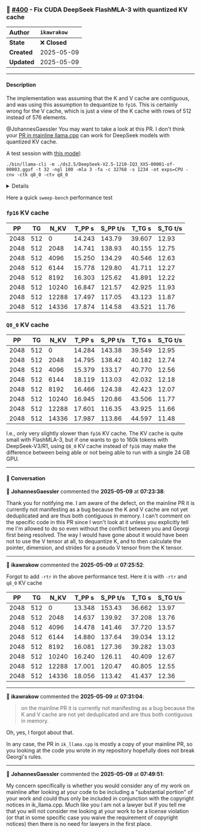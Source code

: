 ### 🐛 [#400](https://github.com/ikawrakow/ik_llama.cpp/pull/400) - Fix CUDA DeepSeek FlashMLA-3 with quantized KV cache

| **Author** | `ikawrakow` |
| :--- | :--- |
| **State** | ❌ **Closed** |
| **Created** | 2025-05-09 |
| **Updated** | 2025-05-09 |

---

#### Description

The implementation was assuming that the K and V cache are contiguous, and was using this assumption to dequantize to `fp16`. This is certainly wrong for the V cache, which is just a view of the K cache with rows of 512 instead of 576 elements.

@JohannesGaessler You may want to take a look at this PR. I don't think your [PR in mainline llama.cpp](https://github.com/ggml-org/llama.cpp/pull/13306) can work for DeepSeek models with quantized KV cache.

A test session with [this model](https://huggingface.co/bartowski/DeepSeek-V2.5-1210-GGUF/tree/main/DeepSeek-V2.5-1210-IQ3_XXS):

```
./bin/llama-cli -m ./ds2.5/DeepSeek-V2.5-1210-IQ3_XXS-00001-of-00003.gguf -t 32 -ngl 100 -mla 3 -fa -c 32768 -s 1234 -ot exps=CPU -cnv -ctk q8_0 -ctv q8_0
```
<details>
<code>
ggml_cuda_init: GGML_CUDA_FORCE_MMQ:    no
ggml_cuda_init: GGML_CUDA_FORCE_CUBLAS: no
ggml_cuda_init: found 1 CUDA devices:
  Device 0: NVIDIA GeForce RTX 4080, compute capability 8.9, VMM: yes
Log start
main: build = 3673 (4084ca73)
main: built with cc (Ubuntu 11.4.0-1ubuntu1~22.04) 11.4.0 for x86_64-linux-gnu
main: seed  = 1234
llama_model_loader: additional 2 GGUFs metadata loaded.
llama_model_loader: loaded meta data with 53 key-value pairs and 959 tensors from ./ds2.5/DeepSeek-V2.5-1210-IQ3_XXS-00001-of-00003.gguf (version GGUF V3 (latest))
llama_model_loader: Dumping metadata keys/values. Note: KV overrides do not apply in this output.
llama_model_loader: - kv   0:                       general.architecture str              = deepseek2
llama_model_loader: - kv   1:                               general.type str              = model
llama_model_loader: - kv   2:                               general.name str              = DeepSeek V2.5 1210
llama_model_loader: - kv   3:                            general.version str              = V2.5-1210
llama_model_loader: - kv   4:                           general.basename str              = DeepSeek
llama_model_loader: - kv   5:                         general.size_label str              = 160x14B
llama_model_loader: - kv   6:                            general.license str              = other
llama_model_loader: - kv   7:                       general.license.name str              = deepseek
llama_model_loader: - kv   8:                       general.license.link str              = https://github.com/deepseek-ai/DeepSe...
llama_model_loader: - kv   9:                      deepseek2.block_count u32              = 60
llama_model_loader: - kv  10:                   deepseek2.context_length u32              = 163840
llama_model_loader: - kv  11:                 deepseek2.embedding_length u32              = 5120
llama_model_loader: - kv  12:              deepseek2.feed_forward_length u32              = 12288
llama_model_loader: - kv  13:             deepseek2.attention.head_count u32              = 128
llama_model_loader: - kv  14:          deepseek2.attention.head_count_kv u32              = 128
llama_model_loader: - kv  15:                   deepseek2.rope.freq_base f32              = 10000,000000
llama_model_loader: - kv  16: deepseek2.attention.layer_norm_rms_epsilon f32              = 0,000001
llama_model_loader: - kv  17:                deepseek2.expert_used_count u32              = 6
llama_model_loader: - kv  18:                          general.file_type u32              = 23
llama_model_loader: - kv  19:        deepseek2.leading_dense_block_count u32              = 1
llama_model_loader: - kv  20:                       deepseek2.vocab_size u32              = 102400
llama_model_loader: - kv  21:            deepseek2.attention.q_lora_rank u32              = 1536
llama_model_loader: - kv  22:           deepseek2.attention.kv_lora_rank u32              = 512
llama_model_loader: - kv  23:             deepseek2.attention.key_length u32              = 192
llama_model_loader: - kv  24:           deepseek2.attention.value_length u32              = 128
llama_model_loader: - kv  25:       deepseek2.expert_feed_forward_length u32              = 1536
llama_model_loader: - kv  26:                     deepseek2.expert_count u32              = 160
llama_model_loader: - kv  27:              deepseek2.expert_shared_count u32              = 2
llama_model_loader: - kv  28:             deepseek2.expert_weights_scale f32              = 16,000000
llama_model_loader: - kv  29:             deepseek2.rope.dimension_count u32              = 64
llama_model_loader: - kv  30:                deepseek2.rope.scaling.type str              = yarn
llama_model_loader: - kv  31:              deepseek2.rope.scaling.factor f32              = 40,000000
llama_model_loader: - kv  32: deepseek2.rope.scaling.original_context_length u32              = 4096
llama_model_loader: - kv  33: deepseek2.rope.scaling.yarn_log_multiplier f32              = 0,100000
llama_model_loader: - kv  34:                       tokenizer.ggml.model str              = gpt2
llama_model_loader: - kv  35:                         tokenizer.ggml.pre str              = deepseek-llm
llama_model_loader: - kv  36:                      tokenizer.ggml.tokens arr[str,102400]  = ["!", "\"", "#", "$", "%", "&", "'", ...
llama_model_loader: - kv  37:                  tokenizer.ggml.token_type arr[i32,102400]  = [1, 1, 1, 1, 1, 1, 1, 1, 1, 1, 1, 1, ...
llama_model_loader: - kv  38:                      tokenizer.ggml.merges arr[str,99757]   = ["Ġ Ġ", "Ġ t", "Ġ a", "i n", "h e...
llama_model_loader: - kv  39:                tokenizer.ggml.bos_token_id u32              = 100000
llama_model_loader: - kv  40:                tokenizer.ggml.eos_token_id u32              = 100001
llama_model_loader: - kv  41:            tokenizer.ggml.padding_token_id u32              = 100001
llama_model_loader: - kv  42:               tokenizer.ggml.add_bos_token bool             = true
llama_model_loader: - kv  43:               tokenizer.ggml.add_eos_token bool             = false
llama_model_loader: - kv  44:                    tokenizer.chat_template str              = {% if not add_generation_prompt is de...
llama_model_loader: - kv  45:               general.quantization_version u32              = 2
llama_model_loader: - kv  46:                      quantize.imatrix.file str              = /models_out/DeepSeek-V2.5-1210-GGUF/D...
llama_model_loader: - kv  47:                   quantize.imatrix.dataset str              = /training_dir/calibration_datav3.txt
llama_model_loader: - kv  48:             quantize.imatrix.entries_count i32              = 716
llama_model_loader: - kv  49:              quantize.imatrix.chunks_count i32              = 139
llama_model_loader: - kv  50:                                   split.no u16              = 0
llama_model_loader: - kv  51:                                split.count u16              = 3
llama_model_loader: - kv  52:                        split.tensors.count i32              = 959
llama_model_loader: - type  f32:  300 tensors
llama_model_loader: - type q5_K:    1 tensors
llama_model_loader: - type iq3_xxs:  597 tensors
llama_model_loader: - type iq3_s:   61 tensors
llm_load_vocab: special tokens cache size = 18
llm_load_vocab: token to piece cache size = 0,6411 MB
llm_load_print_meta: format           = GGUF V3 (latest)
llm_load_print_meta: arch             = deepseek2
llm_load_print_meta: vocab type       = BPE
llm_load_print_meta: n_vocab          = 102400
llm_load_print_meta: n_merges         = 99757
llm_load_print_meta: vocab_only       = 0
llm_load_print_meta: n_ctx_train      = 163840
llm_load_print_meta: n_embd           = 5120
llm_load_print_meta: n_layer          = 60
llm_load_print_meta: n_head           = 128
llm_load_print_meta: n_head_kv        = 128
llm_load_print_meta: n_rot            = 64
llm_load_print_meta: n_swa            = 0
llm_load_print_meta: n_swa_pattern    = 1
llm_load_print_meta: n_embd_head_k    = 192
llm_load_print_meta: n_embd_head_v    = 128
llm_load_print_meta: n_gqa            = 1
llm_load_print_meta: n_embd_k_gqa     = 24576
llm_load_print_meta: n_embd_v_gqa     = 16384
llm_load_print_meta: f_norm_eps       = 0,0e+00
llm_load_print_meta: f_norm_rms_eps   = 1,0e-06
llm_load_print_meta: f_clamp_kqv      = 0,0e+00
llm_load_print_meta: f_max_alibi_bias = 0,0e+00
llm_load_print_meta: f_logit_scale    = 0,0e+00
llm_load_print_meta: n_ff             = 12288
llm_load_print_meta: n_expert         = 160
llm_load_print_meta: n_expert_used    = 6
llm_load_print_meta: causal attn      = 1
llm_load_print_meta: pooling type     = 0
llm_load_print_meta: rope type        = 0
llm_load_print_meta: rope scaling     = yarn
llm_load_print_meta: freq_base_train  = 10000,0
llm_load_print_meta: freq_scale_train = 0,025
llm_load_print_meta: n_ctx_orig_yarn  = 4096
llm_load_print_meta: rope_finetuned   = unknown
llm_load_print_meta: ssm_d_conv       = 0
llm_load_print_meta: ssm_d_inner      = 0
llm_load_print_meta: ssm_d_state      = 0
llm_load_print_meta: ssm_dt_rank      = 0
llm_load_print_meta: model type       = 236B
llm_load_print_meta: model ftype      = IQ3_XXS - 3.0625 bpw
llm_load_print_meta: model params     = 235,741 B
llm_load_print_meta: model size       = 84,604 GiB (3,083 BPW) 
llm_load_print_meta: repeating layers = 84,058 GiB (3,077 BPW, 234,693 B parameters)
llm_load_print_meta: general.name     = DeepSeek V2.5 1210
llm_load_print_meta: BOS token        = 100000 '<｜begin▁of▁sentence｜>'
llm_load_print_meta: EOS token        = 100001 '<｜end▁of▁sentence｜>'
llm_load_print_meta: PAD token        = 100001 '<｜end▁of▁sentence｜>'
llm_load_print_meta: LF token         = 126 'Ä'
llm_load_print_meta: max token length = 256
llm_load_print_meta: n_layer_dense_lead   = 1
llm_load_print_meta: n_lora_q             = 1536
llm_load_print_meta: n_lora_kv            = 512
llm_load_print_meta: n_ff_exp             = 1536
llm_load_print_meta: n_expert_shared      = 2
llm_load_print_meta: expert_weights_scale = 16,0
llm_load_print_meta: expert_weights_norm  = 0
llm_load_print_meta: expert_gating_func   = softmax
llm_load_print_meta: rope_yarn_log_mul    = 0,1000
llm_load_tensors: ggml ctx size =    0,80 MiB
Tensor blk.1.ffn_gate_exps.weight buffer type overriden to CPU
Tensor blk.1.ffn_down_exps.weight buffer type overriden to CPU
Tensor blk.1.ffn_up_exps.weight buffer type overriden to CPU
Tensor blk.2.ffn_gate_exps.weight buffer type overriden to CPU
Tensor blk.2.ffn_down_exps.weight buffer type overriden to CPU
Tensor blk.2.ffn_up_exps.weight buffer type overriden to CPU
Tensor blk.3.ffn_gate_exps.weight buffer type overriden to CPU
Tensor blk.3.ffn_down_exps.weight buffer type overriden to CPU
Tensor blk.3.ffn_up_exps.weight buffer type overriden to CPU
Tensor blk.4.ffn_gate_exps.weight buffer type overriden to CPU
Tensor blk.4.ffn_down_exps.weight buffer type overriden to CPU
Tensor blk.4.ffn_up_exps.weight buffer type overriden to CPU
Tensor blk.5.ffn_gate_exps.weight buffer type overriden to CPU
Tensor blk.5.ffn_down_exps.weight buffer type overriden to CPU
Tensor blk.5.ffn_up_exps.weight buffer type overriden to CPU
Tensor blk.6.ffn_gate_exps.weight buffer type overriden to CPU
Tensor blk.6.ffn_down_exps.weight buffer type overriden to CPU
Tensor blk.6.ffn_up_exps.weight buffer type overriden to CPU
Tensor blk.7.ffn_gate_exps.weight buffer type overriden to CPU
Tensor blk.7.ffn_down_exps.weight buffer type overriden to CPU
Tensor blk.7.ffn_up_exps.weight buffer type overriden to CPU
Tensor blk.8.ffn_gate_exps.weight buffer type overriden to CPU
Tensor blk.8.ffn_down_exps.weight buffer type overriden to CPU
Tensor blk.8.ffn_up_exps.weight buffer type overriden to CPU
Tensor blk.9.ffn_gate_exps.weight buffer type overriden to CPU
Tensor blk.9.ffn_down_exps.weight buffer type overriden to CPU
Tensor blk.9.ffn_up_exps.weight buffer type overriden to CPU
Tensor blk.10.ffn_gate_exps.weight buffer type overriden to CPU
Tensor blk.10.ffn_down_exps.weight buffer type overriden to CPU
Tensor blk.10.ffn_up_exps.weight buffer type overriden to CPU
Tensor blk.11.ffn_gate_exps.weight buffer type overriden to CPU
Tensor blk.11.ffn_down_exps.weight buffer type overriden to CPU
Tensor blk.11.ffn_up_exps.weight buffer type overriden to CPU
Tensor blk.12.ffn_gate_exps.weight buffer type overriden to CPU
Tensor blk.12.ffn_down_exps.weight buffer type overriden to CPU
Tensor blk.12.ffn_up_exps.weight buffer type overriden to CPU
Tensor blk.13.ffn_gate_exps.weight buffer type overriden to CPU
Tensor blk.13.ffn_down_exps.weight buffer type overriden to CPU
Tensor blk.13.ffn_up_exps.weight buffer type overriden to CPU
Tensor blk.14.ffn_gate_exps.weight buffer type overriden to CPU
Tensor blk.14.ffn_down_exps.weight buffer type overriden to CPU
Tensor blk.14.ffn_up_exps.weight buffer type overriden to CPU
Tensor blk.15.ffn_gate_exps.weight buffer type overriden to CPU
Tensor blk.15.ffn_down_exps.weight buffer type overriden to CPU
Tensor blk.15.ffn_up_exps.weight buffer type overriden to CPU
Tensor blk.16.ffn_gate_exps.weight buffer type overriden to CPU
Tensor blk.16.ffn_down_exps.weight buffer type overriden to CPU
Tensor blk.16.ffn_up_exps.weight buffer type overriden to CPU
Tensor blk.17.ffn_gate_exps.weight buffer type overriden to CPU
Tensor blk.17.ffn_down_exps.weight buffer type overriden to CPU
Tensor blk.17.ffn_up_exps.weight buffer type overriden to CPU
Tensor blk.18.ffn_gate_exps.weight buffer type overriden to CPU
Tensor blk.18.ffn_down_exps.weight buffer type overriden to CPU
Tensor blk.18.ffn_up_exps.weight buffer type overriden to CPU
Tensor blk.19.ffn_gate_exps.weight buffer type overriden to CPU
Tensor blk.19.ffn_down_exps.weight buffer type overriden to CPU
Tensor blk.19.ffn_up_exps.weight buffer type overriden to CPU
Tensor blk.20.ffn_gate_exps.weight buffer type overriden to CPU
Tensor blk.20.ffn_down_exps.weight buffer type overriden to CPU
Tensor blk.20.ffn_up_exps.weight buffer type overriden to CPU
Tensor blk.21.ffn_gate_exps.weight buffer type overriden to CPU
Tensor blk.21.ffn_down_exps.weight buffer type overriden to CPU
Tensor blk.21.ffn_up_exps.weight buffer type overriden to CPU
Tensor blk.22.ffn_gate_exps.weight buffer type overriden to CPU
Tensor blk.22.ffn_down_exps.weight buffer type overriden to CPU
Tensor blk.22.ffn_up_exps.weight buffer type overriden to CPU
Tensor blk.23.ffn_gate_exps.weight buffer type overriden to CPU
Tensor blk.23.ffn_down_exps.weight buffer type overriden to CPU
Tensor blk.23.ffn_up_exps.weight buffer type overriden to CPU
Tensor blk.24.ffn_gate_exps.weight buffer type overriden to CPU
Tensor blk.24.ffn_down_exps.weight buffer type overriden to CPU
Tensor blk.24.ffn_up_exps.weight buffer type overriden to CPU
Tensor blk.25.ffn_gate_exps.weight buffer type overriden to CPU
Tensor blk.25.ffn_down_exps.weight buffer type overriden to CPU
Tensor blk.25.ffn_up_exps.weight buffer type overriden to CPU
Tensor blk.26.ffn_gate_exps.weight buffer type overriden to CPU
Tensor blk.26.ffn_down_exps.weight buffer type overriden to CPU
Tensor blk.26.ffn_up_exps.weight buffer type overriden to CPU
Tensor blk.27.ffn_gate_exps.weight buffer type overriden to CPU
Tensor blk.27.ffn_down_exps.weight buffer type overriden to CPU
Tensor blk.27.ffn_up_exps.weight buffer type overriden to CPU
Tensor blk.28.ffn_gate_exps.weight buffer type overriden to CPU
Tensor blk.28.ffn_down_exps.weight buffer type overriden to CPU
Tensor blk.28.ffn_up_exps.weight buffer type overriden to CPU
Tensor blk.29.ffn_gate_exps.weight buffer type overriden to CPU
Tensor blk.29.ffn_down_exps.weight buffer type overriden to CPU
Tensor blk.29.ffn_up_exps.weight buffer type overriden to CPU
Tensor blk.30.ffn_gate_exps.weight buffer type overriden to CPU
Tensor blk.30.ffn_down_exps.weight buffer type overriden to CPU
Tensor blk.30.ffn_up_exps.weight buffer type overriden to CPU
Tensor blk.31.ffn_gate_exps.weight buffer type overriden to CPU
Tensor blk.31.ffn_down_exps.weight buffer type overriden to CPU
Tensor blk.31.ffn_up_exps.weight buffer type overriden to CPU
Tensor blk.32.ffn_gate_exps.weight buffer type overriden to CPU
Tensor blk.32.ffn_down_exps.weight buffer type overriden to CPU
Tensor blk.32.ffn_up_exps.weight buffer type overriden to CPU
Tensor blk.33.ffn_gate_exps.weight buffer type overriden to CPU
Tensor blk.33.ffn_down_exps.weight buffer type overriden to CPU
Tensor blk.33.ffn_up_exps.weight buffer type overriden to CPU
Tensor blk.34.ffn_gate_exps.weight buffer type overriden to CPU
Tensor blk.34.ffn_down_exps.weight buffer type overriden to CPU
Tensor blk.34.ffn_up_exps.weight buffer type overriden to CPU
Tensor blk.35.ffn_gate_exps.weight buffer type overriden to CPU
Tensor blk.35.ffn_down_exps.weight buffer type overriden to CPU
Tensor blk.35.ffn_up_exps.weight buffer type overriden to CPU
Tensor blk.36.ffn_gate_exps.weight buffer type overriden to CPU
Tensor blk.36.ffn_down_exps.weight buffer type overriden to CPU
Tensor blk.36.ffn_up_exps.weight buffer type overriden to CPU
Tensor blk.37.ffn_gate_exps.weight buffer type overriden to CPU
Tensor blk.37.ffn_down_exps.weight buffer type overriden to CPU
Tensor blk.37.ffn_up_exps.weight buffer type overriden to CPU
Tensor blk.38.ffn_gate_exps.weight buffer type overriden to CPU
Tensor blk.38.ffn_down_exps.weight buffer type overriden to CPU
Tensor blk.38.ffn_up_exps.weight buffer type overriden to CPU
Tensor blk.39.ffn_gate_exps.weight buffer type overriden to CPU
Tensor blk.39.ffn_down_exps.weight buffer type overriden to CPU
Tensor blk.39.ffn_up_exps.weight buffer type overriden to CPU
Tensor blk.40.ffn_gate_exps.weight buffer type overriden to CPU
Tensor blk.40.ffn_down_exps.weight buffer type overriden to CPU
Tensor blk.40.ffn_up_exps.weight buffer type overriden to CPU
Tensor blk.41.ffn_gate_exps.weight buffer type overriden to CPU
Tensor blk.41.ffn_down_exps.weight buffer type overriden to CPU
Tensor blk.41.ffn_up_exps.weight buffer type overriden to CPU
Tensor blk.42.ffn_gate_exps.weight buffer type overriden to CPU
Tensor blk.42.ffn_down_exps.weight buffer type overriden to CPU
Tensor blk.42.ffn_up_exps.weight buffer type overriden to CPU
Tensor blk.43.ffn_gate_exps.weight buffer type overriden to CPU
Tensor blk.43.ffn_down_exps.weight buffer type overriden to CPU
Tensor blk.43.ffn_up_exps.weight buffer type overriden to CPU
Tensor blk.44.ffn_gate_exps.weight buffer type overriden to CPU
Tensor blk.44.ffn_down_exps.weight buffer type overriden to CPU
Tensor blk.44.ffn_up_exps.weight buffer type overriden to CPU
Tensor blk.45.ffn_gate_exps.weight buffer type overriden to CPU
Tensor blk.45.ffn_down_exps.weight buffer type overriden to CPU
Tensor blk.45.ffn_up_exps.weight buffer type overriden to CPU
Tensor blk.46.ffn_gate_exps.weight buffer type overriden to CPU
Tensor blk.46.ffn_down_exps.weight buffer type overriden to CPU
Tensor blk.46.ffn_up_exps.weight buffer type overriden to CPU
Tensor blk.47.ffn_gate_exps.weight buffer type overriden to CPU
Tensor blk.47.ffn_down_exps.weight buffer type overriden to CPU
Tensor blk.47.ffn_up_exps.weight buffer type overriden to CPU
Tensor blk.48.ffn_gate_exps.weight buffer type overriden to CPU
Tensor blk.48.ffn_down_exps.weight buffer type overriden to CPU
Tensor blk.48.ffn_up_exps.weight buffer type overriden to CPU
Tensor blk.49.ffn_gate_exps.weight buffer type overriden to CPU
Tensor blk.49.ffn_down_exps.weight buffer type overriden to CPU
Tensor blk.49.ffn_up_exps.weight buffer type overriden to CPU
Tensor blk.50.ffn_gate_exps.weight buffer type overriden to CPU
Tensor blk.50.ffn_down_exps.weight buffer type overriden to CPU
Tensor blk.50.ffn_up_exps.weight buffer type overriden to CPU
Tensor blk.51.ffn_gate_exps.weight buffer type overriden to CPU
Tensor blk.51.ffn_down_exps.weight buffer type overriden to CPU
Tensor blk.51.ffn_up_exps.weight buffer type overriden to CPU
Tensor blk.52.ffn_gate_exps.weight buffer type overriden to CPU
Tensor blk.52.ffn_down_exps.weight buffer type overriden to CPU
Tensor blk.52.ffn_up_exps.weight buffer type overriden to CPU
Tensor blk.53.ffn_gate_exps.weight buffer type overriden to CPU
Tensor blk.53.ffn_down_exps.weight buffer type overriden to CPU
Tensor blk.53.ffn_up_exps.weight buffer type overriden to CPU
Tensor blk.54.ffn_gate_exps.weight buffer type overriden to CPU
Tensor blk.54.ffn_down_exps.weight buffer type overriden to CPU
Tensor blk.54.ffn_up_exps.weight buffer type overriden to CPU
Tensor blk.55.ffn_gate_exps.weight buffer type overriden to CPU
Tensor blk.55.ffn_down_exps.weight buffer type overriden to CPU
Tensor blk.55.ffn_up_exps.weight buffer type overriden to CPU
Tensor blk.56.ffn_gate_exps.weight buffer type overriden to CPU
Tensor blk.56.ffn_down_exps.weight buffer type overriden to CPU
Tensor blk.56.ffn_up_exps.weight buffer type overriden to CPU
Tensor blk.57.ffn_gate_exps.weight buffer type overriden to CPU
Tensor blk.57.ffn_down_exps.weight buffer type overriden to CPU
Tensor blk.57.ffn_up_exps.weight buffer type overriden to CPU
Tensor blk.58.ffn_gate_exps.weight buffer type overriden to CPU
Tensor blk.58.ffn_down_exps.weight buffer type overriden to CPU
Tensor blk.58.ffn_up_exps.weight buffer type overriden to CPU
Tensor blk.59.ffn_gate_exps.weight buffer type overriden to CPU
Tensor blk.59.ffn_down_exps.weight buffer type overriden to CPU
Tensor blk.59.ffn_up_exps.weight buffer type overriden to CPU
llm_load_tensors: offloading 60 repeating layers to GPU
llm_load_tensors: offloading non-repeating layers to GPU
llm_load_tensors: offloaded 61/61 layers to GPU
llm_load_tensors:        CPU buffer size = 37343,30 MiB
llm_load_tensors:        CPU buffer size = 37866,68 MiB
llm_load_tensors:        CPU buffer size = 10656,64 MiB
llm_load_tensors:        CPU buffer size =   214,84 MiB
llm_load_tensors:      CUDA0 buffer size =  5109,97 MiB
....................................................................................................
============ llm_load_tensors: need to compute 60 wk_b tensors
Computed blk.0.attn_v_b.weight as 128 x 512 x 128 and stored in buffer CUDA0
Computed blk.1.attn_v_b.weight as 128 x 512 x 128 and stored in buffer CUDA0
Computed blk.2.attn_v_b.weight as 128 x 512 x 128 and stored in buffer CUDA0
Computed blk.3.attn_v_b.weight as 128 x 512 x 128 and stored in buffer CUDA0
Computed blk.4.attn_v_b.weight as 128 x 512 x 128 and stored in buffer CUDA0
Computed blk.5.attn_v_b.weight as 128 x 512 x 128 and stored in buffer CUDA0
Computed blk.6.attn_v_b.weight as 128 x 512 x 128 and stored in buffer CUDA0
Computed blk.7.attn_v_b.weight as 128 x 512 x 128 and stored in buffer CUDA0
Computed blk.8.attn_v_b.weight as 128 x 512 x 128 and stored in buffer CUDA0
Computed blk.9.attn_v_b.weight as 128 x 512 x 128 and stored in buffer CUDA0
Computed blk.10.attn_v_b.weight as 128 x 512 x 128 and stored in buffer CUDA0
Computed blk.11.attn_v_b.weight as 128 x 512 x 128 and stored in buffer CUDA0
Computed blk.12.attn_v_b.weight as 128 x 512 x 128 and stored in buffer CUDA0
Computed blk.13.attn_v_b.weight as 128 x 512 x 128 and stored in buffer CUDA0
Computed blk.14.attn_v_b.weight as 128 x 512 x 128 and stored in buffer CUDA0
Computed blk.15.attn_v_b.weight as 128 x 512 x 128 and stored in buffer CUDA0
Computed blk.16.attn_v_b.weight as 128 x 512 x 128 and stored in buffer CUDA0
Computed blk.17.attn_v_b.weight as 128 x 512 x 128 and stored in buffer CUDA0
Computed blk.18.attn_v_b.weight as 128 x 512 x 128 and stored in buffer CUDA0
Computed blk.19.attn_v_b.weight as 128 x 512 x 128 and stored in buffer CUDA0
Computed blk.20.attn_v_b.weight as 128 x 512 x 128 and stored in buffer CUDA0
Computed blk.21.attn_v_b.weight as 128 x 512 x 128 and stored in buffer CUDA0
Computed blk.22.attn_v_b.weight as 128 x 512 x 128 and stored in buffer CUDA0
Computed blk.23.attn_v_b.weight as 128 x 512 x 128 and stored in buffer CUDA0
Computed blk.24.attn_v_b.weight as 128 x 512 x 128 and stored in buffer CUDA0
Computed blk.25.attn_v_b.weight as 128 x 512 x 128 and stored in buffer CUDA0
Computed blk.26.attn_v_b.weight as 128 x 512 x 128 and stored in buffer CUDA0
Computed blk.27.attn_v_b.weight as 128 x 512 x 128 and stored in buffer CUDA0
Computed blk.28.attn_v_b.weight as 128 x 512 x 128 and stored in buffer CUDA0
Computed blk.29.attn_v_b.weight as 128 x 512 x 128 and stored in buffer CUDA0
Computed blk.30.attn_v_b.weight as 128 x 512 x 128 and stored in buffer CUDA0
Computed blk.31.attn_v_b.weight as 128 x 512 x 128 and stored in buffer CUDA0
Computed blk.32.attn_v_b.weight as 128 x 512 x 128 and stored in buffer CUDA0
Computed blk.33.attn_v_b.weight as 128 x 512 x 128 and stored in buffer CUDA0
Computed blk.34.attn_v_b.weight as 128 x 512 x 128 and stored in buffer CUDA0
Computed blk.35.attn_v_b.weight as 128 x 512 x 128 and stored in buffer CUDA0
Computed blk.36.attn_v_b.weight as 128 x 512 x 128 and stored in buffer CUDA0
Computed blk.37.attn_v_b.weight as 128 x 512 x 128 and stored in buffer CUDA0
Computed blk.38.attn_v_b.weight as 128 x 512 x 128 and stored in buffer CUDA0
Computed blk.39.attn_v_b.weight as 128 x 512 x 128 and stored in buffer CUDA0
Computed blk.40.attn_v_b.weight as 128 x 512 x 128 and stored in buffer CUDA0
Computed blk.41.attn_v_b.weight as 128 x 512 x 128 and stored in buffer CUDA0
Computed blk.42.attn_v_b.weight as 128 x 512 x 128 and stored in buffer CUDA0
Computed blk.43.attn_v_b.weight as 128 x 512 x 128 and stored in buffer CUDA0
Computed blk.44.attn_v_b.weight as 128 x 512 x 128 and stored in buffer CUDA0
Computed blk.45.attn_v_b.weight as 128 x 512 x 128 and stored in buffer CUDA0
Computed blk.46.attn_v_b.weight as 128 x 512 x 128 and stored in buffer CUDA0
Computed blk.47.attn_v_b.weight as 128 x 512 x 128 and stored in buffer CUDA0
Computed blk.48.attn_v_b.weight as 128 x 512 x 128 and stored in buffer CUDA0
Computed blk.49.attn_v_b.weight as 128 x 512 x 128 and stored in buffer CUDA0
Computed blk.50.attn_v_b.weight as 128 x 512 x 128 and stored in buffer CUDA0
Computed blk.51.attn_v_b.weight as 128 x 512 x 128 and stored in buffer CUDA0
Computed blk.52.attn_v_b.weight as 128 x 512 x 128 and stored in buffer CUDA0
Computed blk.53.attn_v_b.weight as 128 x 512 x 128 and stored in buffer CUDA0
Computed blk.54.attn_v_b.weight as 128 x 512 x 128 and stored in buffer CUDA0
Computed blk.55.attn_v_b.weight as 128 x 512 x 128 and stored in buffer CUDA0
Computed blk.56.attn_v_b.weight as 128 x 512 x 128 and stored in buffer CUDA0
Computed blk.57.attn_v_b.weight as 128 x 512 x 128 and stored in buffer CUDA0
Computed blk.58.attn_v_b.weight as 128 x 512 x 128 and stored in buffer CUDA0
Computed blk.59.attn_v_b.weight as 128 x 512 x 128 and stored in buffer CUDA0
llama_new_context_with_model: n_ctx      = 32768
llama_new_context_with_model: n_batch    = 2048
llama_new_context_with_model: n_ubatch   = 512
llama_new_context_with_model: flash_attn = 1
llama_new_context_with_model: mla_attn   = 3
llama_new_context_with_model: attn_max_b = 0
llama_new_context_with_model: fused_moe  = 0
llama_new_context_with_model: ser        = -1, 0
llama_new_context_with_model: freq_base  = 10000,0
llama_new_context_with_model: freq_scale = 0,025
llama_kv_cache_init: layer 0: n_embd_head_qk_rope = 64, kv_lora_rank = 512
llama_kv_cache_init: layer 1: n_embd_head_qk_rope = 64, kv_lora_rank = 512
llama_kv_cache_init: layer 2: n_embd_head_qk_rope = 64, kv_lora_rank = 512
llama_kv_cache_init: layer 3: n_embd_head_qk_rope = 64, kv_lora_rank = 512
llama_kv_cache_init: layer 4: n_embd_head_qk_rope = 64, kv_lora_rank = 512
llama_kv_cache_init: layer 5: n_embd_head_qk_rope = 64, kv_lora_rank = 512
llama_kv_cache_init: layer 6: n_embd_head_qk_rope = 64, kv_lora_rank = 512
llama_kv_cache_init: layer 7: n_embd_head_qk_rope = 64, kv_lora_rank = 512
llama_kv_cache_init: layer 8: n_embd_head_qk_rope = 64, kv_lora_rank = 512
llama_kv_cache_init: layer 9: n_embd_head_qk_rope = 64, kv_lora_rank = 512
llama_kv_cache_init: layer 10: n_embd_head_qk_rope = 64, kv_lora_rank = 512
llama_kv_cache_init: layer 11: n_embd_head_qk_rope = 64, kv_lora_rank = 512
llama_kv_cache_init: layer 12: n_embd_head_qk_rope = 64, kv_lora_rank = 512
llama_kv_cache_init: layer 13: n_embd_head_qk_rope = 64, kv_lora_rank = 512
llama_kv_cache_init: layer 14: n_embd_head_qk_rope = 64, kv_lora_rank = 512
llama_kv_cache_init: layer 15: n_embd_head_qk_rope = 64, kv_lora_rank = 512
llama_kv_cache_init: layer 16: n_embd_head_qk_rope = 64, kv_lora_rank = 512
llama_kv_cache_init: layer 17: n_embd_head_qk_rope = 64, kv_lora_rank = 512
llama_kv_cache_init: layer 18: n_embd_head_qk_rope = 64, kv_lora_rank = 512
llama_kv_cache_init: layer 19: n_embd_head_qk_rope = 64, kv_lora_rank = 512
llama_kv_cache_init: layer 20: n_embd_head_qk_rope = 64, kv_lora_rank = 512
llama_kv_cache_init: layer 21: n_embd_head_qk_rope = 64, kv_lora_rank = 512
llama_kv_cache_init: layer 22: n_embd_head_qk_rope = 64, kv_lora_rank = 512
llama_kv_cache_init: layer 23: n_embd_head_qk_rope = 64, kv_lora_rank = 512
llama_kv_cache_init: layer 24: n_embd_head_qk_rope = 64, kv_lora_rank = 512
llama_kv_cache_init: layer 25: n_embd_head_qk_rope = 64, kv_lora_rank = 512
llama_kv_cache_init: layer 26: n_embd_head_qk_rope = 64, kv_lora_rank = 512
llama_kv_cache_init: layer 27: n_embd_head_qk_rope = 64, kv_lora_rank = 512
llama_kv_cache_init: layer 28: n_embd_head_qk_rope = 64, kv_lora_rank = 512
llama_kv_cache_init: layer 29: n_embd_head_qk_rope = 64, kv_lora_rank = 512
llama_kv_cache_init: layer 30: n_embd_head_qk_rope = 64, kv_lora_rank = 512
llama_kv_cache_init: layer 31: n_embd_head_qk_rope = 64, kv_lora_rank = 512
llama_kv_cache_init: layer 32: n_embd_head_qk_rope = 64, kv_lora_rank = 512
llama_kv_cache_init: layer 33: n_embd_head_qk_rope = 64, kv_lora_rank = 512
llama_kv_cache_init: layer 34: n_embd_head_qk_rope = 64, kv_lora_rank = 512
llama_kv_cache_init: layer 35: n_embd_head_qk_rope = 64, kv_lora_rank = 512
llama_kv_cache_init: layer 36: n_embd_head_qk_rope = 64, kv_lora_rank = 512
llama_kv_cache_init: layer 37: n_embd_head_qk_rope = 64, kv_lora_rank = 512
llama_kv_cache_init: layer 38: n_embd_head_qk_rope = 64, kv_lora_rank = 512
llama_kv_cache_init: layer 39: n_embd_head_qk_rope = 64, kv_lora_rank = 512
llama_kv_cache_init: layer 40: n_embd_head_qk_rope = 64, kv_lora_rank = 512
llama_kv_cache_init: layer 41: n_embd_head_qk_rope = 64, kv_lora_rank = 512
llama_kv_cache_init: layer 42: n_embd_head_qk_rope = 64, kv_lora_rank = 512
llama_kv_cache_init: layer 43: n_embd_head_qk_rope = 64, kv_lora_rank = 512
llama_kv_cache_init: layer 44: n_embd_head_qk_rope = 64, kv_lora_rank = 512
llama_kv_cache_init: layer 45: n_embd_head_qk_rope = 64, kv_lora_rank = 512
llama_kv_cache_init: layer 46: n_embd_head_qk_rope = 64, kv_lora_rank = 512
llama_kv_cache_init: layer 47: n_embd_head_qk_rope = 64, kv_lora_rank = 512
llama_kv_cache_init: layer 48: n_embd_head_qk_rope = 64, kv_lora_rank = 512
llama_kv_cache_init: layer 49: n_embd_head_qk_rope = 64, kv_lora_rank = 512
llama_kv_cache_init: layer 50: n_embd_head_qk_rope = 64, kv_lora_rank = 512
llama_kv_cache_init: layer 51: n_embd_head_qk_rope = 64, kv_lora_rank = 512
llama_kv_cache_init: layer 52: n_embd_head_qk_rope = 64, kv_lora_rank = 512
llama_kv_cache_init: layer 53: n_embd_head_qk_rope = 64, kv_lora_rank = 512
llama_kv_cache_init: layer 54: n_embd_head_qk_rope = 64, kv_lora_rank = 512
llama_kv_cache_init: layer 55: n_embd_head_qk_rope = 64, kv_lora_rank = 512
llama_kv_cache_init: layer 56: n_embd_head_qk_rope = 64, kv_lora_rank = 512
llama_kv_cache_init: layer 57: n_embd_head_qk_rope = 64, kv_lora_rank = 512
llama_kv_cache_init: layer 58: n_embd_head_qk_rope = 64, kv_lora_rank = 512
llama_kv_cache_init: layer 59: n_embd_head_qk_rope = 64, kv_lora_rank = 512
llama_kv_cache_init:      CUDA0 KV buffer size =  1147,53 MiB
llama_new_context_with_model: KV self size  = 1147,50 MiB, c^KV (q8_0): 1147,50 MiB, kv^T: not used
llama_new_context_with_model:  CUDA_Host  output buffer size =     0,39 MiB
llama_new_context_with_model:      CUDA0 compute buffer size =  6346,00 MiB
llama_new_context_with_model:  CUDA_Host compute buffer size =    74,01 MiB
llama_new_context_with_model: graph nodes  = 3350
llama_new_context_with_model: graph splits = 179
main: chat template example: You are a helpful assistant

<｜User｜>Hello<｜Assistant｜>Hi there<｜end▁of▁sentence｜><｜User｜>How are you?<｜Assistant｜>

system_info: n_threads = 32 / 64 | AVX = 1 | AVX_VNNI = 0 | AVX2 = 1 | AVX512 = 0 | AVX512_VBMI = 0 | AVX512_VNNI = 0 | AVX512_BF16 = 0 | FMA = 1 | NEON = 0 | SVE = 0 | ARM_FMA = 0 | F16C = 1 | FP16_VA = 0 | WASM_SIMD = 0 | BLAS = 1 | SSE3 = 1 | SSSE3 = 1 | VSX = 0 | MATMUL_INT8 = 0 | LLAMAFILE = 1 | 
main: interactive mode on.
sampling: 
	repeat_last_n = 64, repeat_penalty = 1,000, frequency_penalty = 0,000, presence_penalty = 0,000
	top_k = 40, tfs_z = 1,000, top_p = 0,950, min_p = 0,050, typical_p = 1,000, temp = 0,800
	mirostat = 0, mirostat_lr = 0,100, mirostat_ent = 5,000
sampling order: 
CFG -> Penalties -> top_k -> tfs_z -> typical_p -> top_p -> min_p -> temperature 
generate: n_ctx = 32768, n_batch = 2048, n_predict = -1, n_keep = 1


== Running in interactive mode. ==
 - Press Ctrl+C to interject at any time.
 - Press Return to return control to the AI.
 - To return control without starting a new line, end your input with '/'.
 - If you want to submit another line, end your input with '\'.

</code>
> Count from 1 to 10 in French

Sure! Here's how you count from 1 to 10 in French:

1. Un  
2. Deux  
3. Trois  
4. Quatre  
5. Cinq  
6. Six  
7. Sept  
8. Huit  
9. Neuf  
10. Dix

> Tell me everything you know about radiation therapy of cancer

Radiation therapy, also known as radiotherapy, is a medical treatment that uses high doses of radiation to kill cancer cells and shrink tumors. Here’s an overview of everything you need to know about radiation therapy for cancer:

### **Types of Radiation Therapy**

1. **External Beam Radiation Therapy (EBRT):**
   - **Description:** Radiation is delivered from a machine outside the body, targeting the cancerous tumor.
   - **Common Techniques:**
     - **3D Conformal Radiation Therapy:** Uses multiple radiation beams to shape the treatment to the tumor’s 3D shape.
     - **Intensity-Modulated Radiation Therapy (IMRT):** Delivers varying doses of radiation to different parts of the tumor, reducing damage to nearby healthy tissues.
     - **Proton Therapy:** Uses protons instead of X-rays, allowing for precise targeting of the tumor with minimal radiation to surrounding tissues.
     - **Stereotactic Radiosurgery (SRS) and Stereotactic Body Radiation Therapy (SBRT):** High-precision techniques used for small tumors or lesions, often in the brain or lung.

2. **Internal Radiation Therapy (Brachytherapy):**
   - **Description:** Radioactive sources are placed inside the body, either temporarily or permanently, directly into or near the tumor.
   - **Types:**
     - **High Dose Rate (HDR) Brachytherapy:** Temporary placement of radioactive material for a short period.
     - **Low Dose Rate (LDR) Brachytherapy:** Permanent placement of radioactive seeds, commonly used for prostate cancer.

3. **Systemic Radiation Therapy:**
   - **Description:** Radioactive substances are administered through the bloodstream, targeting cancer cells throughout the body.
   - **Examples:**
     - **Radioactive iodine (I-131)** for thyroid cancer.
     - **Lutetium-177 (Lu-177) or Yttrium-90 (Y-90)** for neuroendocrine tumors.

### **Purpose of Radiation Therapy**

1. **Cancer Treatment:**
   - **Curative Intent:** To eliminate the cancer completely, often used in early-stage cancers.
   - **Palliative Treatment:** To relieve symptoms and improve quality of life for advanced-stage cancers.
   - **Adjuvant Therapy:** Used after surgery to eliminate any remaining cancer cells.
   - **Neoadjuvant Therapy:** Used before surgery to shrink the tumor, making surgery easier and potentially reducing the extent of surgery needed.

2. **Prevention of Recurrence:**
   - Radiation may be used to reduce the risk of cancer recurrence in high-risk patients.

### **Side Effects of Radiation Therapy**

1. **Acute Side Effects:**
   - **Skin Reactions:** Redness, irritation, and peeling.
   - **Fatigue:** Common and often temporary.
   - **Swelling or Edema:** Due to fluid accumulation in treated areas.
   - **Mucositis:** Inflammation of the mucous membranes, common in head and neck cancers.

2. **Late Side Effects:**
   - **Tissue Fibrosis:** Scarring of the irradiated tissues.
   - **Lymphedema:** Swelling due to damage to the lymphatic system.
   - **Cognitive Changes:** Rare, but possible in brain radiation.
   - **Secondary Cancers:** Extremely rare but possible years after treatment.

### **Factors Influencing Radiation Therapy**

1. **Tumor Characteristics:**
   - Type, size, and location of the tumor.
   - Whether the tumor is localized or has spread (metastatic).

2. **Patient Characteristics:**
   - Age and overall health.
   - Previous cancer treatments and their outcomes.
   - Genetic factors and cancer predisposition.

3. **Radiation Techniques and Doses:**
   - The type of radiation used and the dose administered.
   - The fractionation schedule (how the dose is divided over time).

### **Advances in Radiation Therapy**

1. **Imaging and Targeting:**
   - Advanced imaging techniques like PET scans help in precisely targeting the tumor.
   - Image-guided radiation therapy (IGRT) uses real-time imaging to adjust the radiation beam during treatment.

2. **Personalized Medicine:**
   - Customized treatment plans based on the individual patient’s tumor characteristics and genetics.

3. **Integration with Other Treatments:**
   - Combination with chemotherapy, immunotherapy, or surgery for better outcomes.

### **Conclusion**

Radiation therapy is a powerful tool in the fight against cancer, offering curative potential, symptom relief, and preventive measures. Advances in technology continue to improve its precision and reduce side effects, making it an essential component of modern cancer care.

> How many r's are there in strawberry

The word "strawberry" contains **3 r's**.

> Can you solve the following system of equations for me? x + y = 2 x - y = 3

Certainly! Let's solve the system of equations step by step:

We are given two equations:

1. \( x + y = 2 \)
2. \( x - y = 3 \)

### Step 1: Add the two equations

Adding the left-hand sides:
\[ (x + y) + (x - y) = 2 + 3 \]
\[ 2x = 5 \]

### Step 2: Solve for \( x \)

\[ 2x = 5 \]
\[ x = \frac{5}{2} \]
\[ x = 2.5 \]

### Step 3: Substitute \( x = 2.5 \) into one of the original equations to find \( y \)

Let's use the first equation:
\[ x + y = 2 \]
\[ 2.5 + y = 2 \]
\[ y = 2 - 2.5 \]
\[ y = -0.5 \]

### Final Solution

The solution to the system of equations is:
\[ x = 2.5 \]
\[ y = -0.5 \]

> Can you explain the German electoral system?

Certainly! The German electoral system is characterized by a mixed-member proportional representation (MMP) system, which combines elements of both constituency-based voting and proportional representation. Here’s an overview of how it works:

### **Electoral System Overview**

1. **Electoral Districts:**
   - Germany is divided into 299 single-member constituencies (Wahlkreise), each represented by one directly elected Member of Parliament (MP).
   - Voters cast two votes: one for a candidate in their local constituency (Erststimme or first vote) and one for a political party (Zweitstimme or second vote).

2. **Directly Elected MPs (Erststimme):**
   - The candidate with the most votes in each constituency wins a seat in the Bundestag (Federal Parliament).

3. **Party List MPs (Zweitstimme):**
   - The second vote determines the proportional representation of parties in the Bundestag.
   - Each party’s share of the total second votes determines how many additional seats they receive beyond the directly elected MPs.

### **Seat Allocation Process**

1. **Initial Allocation:**
   - Directly elected MPs from the constituencies are first seated.
   - The remaining seats are filled based on the proportion of second votes each party receives.

2. **Overhang Seats:**
   - If a party wins significantly more constituency seats than its share of the second votes would allow, additional "overhang" seats are added to maintain proportionality.

3. **Compensatory Seats:**
   - To ensure overall proportionality, compensatory seats are allocated to parties that did not win enough constituency seats to match their share of the second votes.

### **Formation of the Bundestag**

1. **Minimum Threshold:**
   - Parties must receive at least 5% of the second votes nationwide or win at least three constituency seats to enter the Bundestag.

2. **Government Formation:**
   - The party or coalition with the majority of seats forms the government.
   - If no single party has a majority, a coalition government is formed between two or more parties.

### **Key Features**

1. **Stability:**
   - The system promotes stable government formation by allowing for coalition-building among parties with similar political platforms.

2. **Representation:**
   - Proportional representation ensures that smaller parties have a voice in the Bundestag, reflecting the diversity of political views in the electorate.

3. **Direct Representation:**
   - Voters have a personal connection to their directly elected MP, enhancing local representation.

### **Conclusion**

The German electoral system is designed to balance local representation with proportional representation of political parties, ensuring a stable and representative government. This hybrid system has been successful in maintaining political stability while reflecting the diverse political landscape of Germany.

> Can you find the encoding rule for the following exmple: Encoded text: oyfjdnisdr rtqwainr acxz mynzbhhx Decoded text: Think step by step

To decode the encoded text "oyfjdnisdr rtqwainr acxz mynzbhhx" to "Think step by step," we need to find the encoding rule. Given the nature of the encoded text and the decoded text, it seems likely that the encoding involves a simple substitution cipher, where each letter in the plaintext is replaced by a different letter.

Let's break down the encoded text and compare it with the decoded text:

Encoded Text:  
`oyfjdnisdr rtqwainr acxz mynzbhhx`

Decoded Text:  
`Think step by step`

### Step 1: Analyze the Lengths
- "Think step by step" has 16 characters.
- "oyfjdnisdr rtqwainr acxz mynzbhhx" has 32 characters.

This suggests that each letter in the decoded text corresponds to two letters in the encoded text.

### Step 2: Identify Letter Pairs
Let's align the letters:

Decoded Text:  
`T h i n k s t e p   b y   s t e p`

Encoded Text:  
`o y f j d n i s d r   r t q w a i n r   a c x z   m y n z b h h x`

### Step 3: Match Letters
Now, let's match each pair of letters from the encoded text to a single letter in the decoded text:

- `T` → `o y`
- `h` → `f j`
- `i` → `d n`
- `n` → `i s`
- `k` → `d r`
- `s` → `r t`
- `t` → `q w`
- `e` → `a i`
- `p` → `n r`
- `b` → `a c`
- `y` → `x z`
- `s` → `m y`
- `t` → `n z`
- `e` → `b h`
- `p` → `h x`

### Step 4: Formulate the Encoding Rule
From the above matching, we can infer that the encoding rule is:

- Each letter in the decoded text corresponds to two letters in the encoded text.
- The mapping is not a simple substitution but rather a pairing of letters.

### Conclusion
The encoding rule for this example is that each letter in the decoded text is represented by a pair of letters in the encoded text. The specific mapping can be derived from the given example:

- `T` → `o y`
- `h` → `f j`
- `i` → `d n`
- `n` → `i s`
- `k` → `d r`
- `s` → `r t`
- `t` → `q w`
- `e` → `a i`
- `p` → `n r`
- `b` → `a c`
- `y` → `x z`
- `s` → `m y`
- `t` → `n z`
- `e` → `b h`
- `p` → `h x`

This rule can be used to decode other similarly encoded texts.

> 

llama_print_timings:        load time =   11641,32 ms
llama_print_timings:      sample time =     135,78 ms /  2822 runs   (    0,05 ms per token, 20782,86 tokens per second)
llama_print_timings: prompt eval time =   24467,67 ms /   126 tokens (  194,19 ms per token,     5,15 tokens per second)
llama_print_timings:        eval time =  224627,46 ms /  2816 runs   (   79,77 ms per token,    12,54 tokens per second)
llama_print_timings:       total time =  517022,50 ms /  2942 tokens
</details>

Here a quick `sweep-bench` performance test

### `fp16` KV cache

|    PP |     TG |   N_KV |   T_PP s | S_PP t/s |   T_TG s | S_TG t/s |
|-------|--------|--------|----------|----------|----------|----------|
|  2048 |    512 |      0 |   14.243 |   143.79 |   39.607 |    12.93 |
|  2048 |    512 |   2048 |   14.741 |   138.93 |   40.155 |    12.75 |
|  2048 |    512 |   4096 |   15.250 |   134.29 |   40.546 |    12.63 |
|  2048 |    512 |   6144 |   15.778 |   129.80 |   41.711 |    12.27 |
|  2048 |    512 |   8192 |   16.303 |   125.62 |   41.891 |    12.22 |
|  2048 |    512 |  10240 |   16.847 |   121.57 |   42.925 |    11.93 |
|  2048 |    512 |  12288 |   17.497 |   117.05 |   43.123 |    11.87 |
|  2048 |    512 |  14336 |   17.874 |   114.58 |   43.521 |    11.76 |

### `Q8_0` KV cache

|    PP |     TG |   N_KV |   T_PP s | S_PP t/s |   T_TG s | S_TG t/s |
|-------|--------|--------|----------|----------|----------|----------|
|  2048 |    512 |      0 |   14.284 |   143.38 |   39.549 |    12.95 |
|  2048 |    512 |   2048 |   14.795 |   138.42 |   40.182 |    12.74 |
|  2048 |    512 |   4096 |   15.379 |   133.17 |   40.770 |    12.56 |
|  2048 |    512 |   6144 |   18.119 |   113.03 |   42.032 |    12.18 |
|  2048 |    512 |   8192 |   16.466 |   124.38 |   42.423 |    12.07 |
|  2048 |    512 |  10240 |   16.945 |   120.86 |   43.506 |    11.77 |
|  2048 |    512 |  12288 |   17.601 |   116.35 |   43.925 |    11.66 |
|  2048 |    512 |  14336 |   17.987 |   113.86 |   44.597 |    11.48 |

I.e., only very slightly slower than `fp16` KV cache. The KV cache is quite small with FlashMLA-3, but if one wants to go to 160k tokens with DeepSeek-V3/R1, using `Q8_0` KV cache instead of `fp16` may make the difference between being able or not being able to run with a single 24 GB GPU.

---

#### 💬 Conversation

👤 **JohannesGaessler** commented the **2025-05-09** at **07:23:38**:<br>

Thank you for notifying me. I am aware of the defect, on the mainline PR it is currently not manifesting as a bug because the K and V cache are not yet deduplicated and are thus both contiguous in memory. I can't comment on the specific code in this PR since I won't look at it unless you explicitly tell me I'm allowed to do so even without the conflict between you and Georgi first being resolved. The way I would have gone about it would have been not to use the V tensor at all, to dequantize K, and to then calculate the pointer, dimension, and strides for a pseudo V tensor from the K tensor.

---

👤 **ikawrakow** commented the **2025-05-09** at **07:25:52**:<br>

Forgot to add `-rtr` in the above performance test. Here it is with `-rtr` and `q8_0` KV cache

|    PP |     TG |   N_KV |   T_PP s | S_PP t/s |   T_TG s | S_TG t/s |
|-------|--------|--------|----------|----------|----------|----------|
|  2048 |    512 |      0 |   13.348 |   153.43 |   36.662 |    13.97 |
|  2048 |    512 |   2048 |   14.637 |   139.92 |   37.208 |    13.76 |
|  2048 |    512 |   4096 |   14.478 |   141.46 |   37.720 |    13.57 |
|  2048 |    512 |   6144 |   14.880 |   137.64 |   39.034 |    13.12 |
|  2048 |    512 |   8192 |   16.081 |   127.36 |   39.282 |    13.03 |
|  2048 |    512 |  10240 |   16.240 |   126.11 |   40.409 |    12.67 |
|  2048 |    512 |  12288 |   17.001 |   120.47 |   40.805 |    12.55 |
|  2048 |    512 |  14336 |   18.056 |   113.42 |   41.437 |    12.36 |

---

👤 **ikawrakow** commented the **2025-05-09** at **07:31:04**:<br>

> on the mainline PR it is currently not manifesting as a bug because the K and V cache are not yet deduplicated and are thus both contiguous in memory.

Oh, yes, I forgot about that.

In any case, the PR in `ik_llama.cpp` is mostly a copy of your mainline PR, so you looking at the code you wrote in my repository hopefully does not break Georgi's rules.

---

👤 **JohannesGaessler** commented the **2025-05-09** at **07:49:51**:<br>

My concern specifically is whether you would consider any of my work on mainline after looking at your code to be including a "substantial portion" of your work and could thus only be included in conjunction with the copyright notices in ik_llama.cpp. Much like you I am not a lawyer but if you tell me that you will not consider me looking at your work to be a license violation (or that in some specific case you waive the requirement of copyright notices) then there is no need for lawyers in the first place.